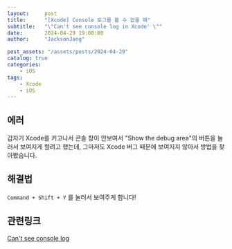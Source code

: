 ```yaml
---
layout:     post
title:      "[Xcode] Console 로그를 볼 수 없을 때"
subtitle:   "\"Can't see console log in Xcode' \""
date:       2024-04-29 19:00:00
author:     "JacksonJang"

post_assets: "/assets/posts/2024-04-29"
catalog: true
categories:
    - iOS
tags:
    - Xcode
    - iOS
---
```


## 에러
갑자기 Xcode를 키고나서 콘솔 창이 안보여서 "Show the debug area"의 버튼을 눌러서 보여지게 할려고 했는데, 그마저도 Xcode 버그 때문에 보여지지 않아서 방법을 찾아봤습니다.

## 해결법
`Command + Shift + Y` 를 눌러서 보여주게 합니다!

## 관련링크
[Can't see console log](https://forums.developer.apple.com/forums/thread/110136)
